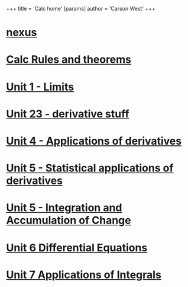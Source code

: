 +++
 title = 'Calc home'
[params]
	author = 'Carson West'
+++
# [nexus](./../nexus/)
# [Calc Rules and theorems](./../calc-rules-and-theorems/)
# [Unit 1 - Limits](./../unit-1---limits/)
# [Unit 23 - derivative stuff](./../unit-23---derivative-stuff/)

# [Unit 4 - Applications of derivatives](./../unit-4---applications-of-derivatives/)
# [Unit 5 - Statistical applications of derivatives](./../unit-5---statistical-applications-of-derivatives/)
# [Unit 5 - Integration and Accumulation of Change](./../unit-5---integration-and-accumulation-of-change/)
# [Unit 6 Differential Equations](./../unit-6-differential-equations/)
# [Unit 7 Applications of Integrals](./../unit-7-applications-of-integrals/)

